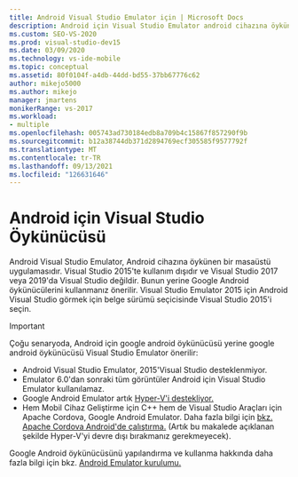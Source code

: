 ```yaml
---
title: Android Visual Studio Emulator için | Microsoft Docs
description: Android için Visual Studio Emulator android cihazına öykünen bir masaüstü uygulaması olduğunu öğrenin.
ms.custom: SEO-VS-2020
ms.prod: visual-studio-dev15
ms.date: 03/09/2020
ms.technology: vs-ide-mobile
ms.topic: conceptual
ms.assetid: 80f0104f-a4db-44dd-bd55-37bb67776c62
author: mikejo5000
ms.author: mikejo
manager: jmartens
monikerRange: vs-2017
ms.workload:
- multiple
ms.openlocfilehash: 005743ad730184edb8a709b4c15867f857290f9b
ms.sourcegitcommit: b12a38744db371d2894769ecf305585f9577792f
ms.translationtype: MT
ms.contentlocale: tr-TR
ms.lasthandoff: 09/13/2021
ms.locfileid: "126631646"
---
```

# <a name="visual-studio-emulator-for-android"></a>Android için Visual Studio Öykünücüsü

Android Visual Studio Emulator, Android cihazına öykünen bir masaüstü uygulamasıdır. Visual Studio 2015'te kullanım dışıdır ve Visual Studio 2017 veya 2019'da Visual Studio değildir. Bunun yerine Google Android öykünücülerini kullanmanız önerilir. Visual Studio Emulator 2015 için Android Visual Studio görmek için belge sürümü seçicisinde Visual Studio 2015'i seçin.

> [!IMPORTANT]
> Çoğu senaryoda, Android için google android öykünücüsü yerine google android öykünücüsü Visual Studio Emulator önerilir:
> - Android Visual Studio Emulator, 2015'Visual Studio desteklenmiyor.
> - Emulator 6.0'dan sonraki tüm görüntüler Android için Visual Studio Emulator kullanılamaz.
> - Google Android Emulator artık [Hyper-V'i destekliyor.](/xamarin/android/get-started/installation/android-emulator/hardware-acceleration#accelerating-with-hyper-v)
> - Hem Mobil Cihaz Geliştirme için C++ hem de Visual Studio Araçları için Apache Cordova, Google Android Emulator. Daha fazla bilgi için [bkz. Apache Cordova Android'de çalıştırma.](/previous-versions/visualstudio/cross-platform/tools-for-cordova/run-your-app/run-app-android#google-android-emulator) (Artık bu makalede açıklanan şekilde Hyper-V'yi devre dışı bırakmanız gerekmeyecek).
>
> Google Android öykünücüsünü yapılandırma ve kullanma hakkında daha fazla bilgi için bkz. [Android Emulator kurulumu.](/xamarin/android/get-started/installation/android-emulator/)
